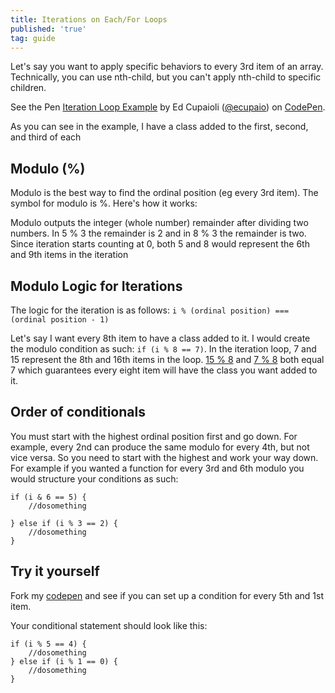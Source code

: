```yaml
---
title: Iterations on Each/For Loops
published: 'true'
tag: guide
---
```


Let's say you want to apply specific behaviors to every 3rd item of an array. Technically, you can use nth-child, but you can't apply nth-child to specific children.

<p data-height="300" data-theme-id="20092" data-slug-hash="WZwBEa" data-default-tab="js,result" data-user="ecupaio" data-embed-version="2" data-pen-title="Iteration Loop Example" class="codepen">See the Pen <a href="https://codepen.io/ecupaio/pen/WZwBEa/">Iteration Loop Example</a> by Ed Cupaioli (<a href="https://codepen.io/ecupaio">@ecupaio</a>) on <a href="https://codepen.io">CodePen</a>.</p>
<script async src="https://production-assets.codepen.io/assets/embed/ei.js"></script>

As you can see in the example, I have a class added to the first, second, and third of each  
## Modulo (%)
Modulo is the best way to find the ordinal position (eg every 3rd item). The symbol for modulo is %. Here's how it works:

Modulo outputs the integer (whole number) remainder after dividing two numbers. In 5 % 3 the remainder is 2 and in 8 % 3 the remainder is two. Since iteration starts counting at 0, both 5 and 8 would represent the 6th and 9th items in the iteration

## Modulo Logic for Iterations
The logic for the iteration is as follows:
`i % (ordinal position) === (ordinal position - 1)`

Let's say I want every 8th item to have a class added to it. I would create the modulo condition as such: `if (i % 8 == 7)`. In the iteration loop, 7 and 15 represent the 8th and 16th items in the loop. [15 % 8](https://www.miniwebtool.com/modulo-calculator/?number1=15&number2=8) and [7 % 8](https://www.miniwebtool.com/modulo-calculator/?number1=7&number2=8) both equal 7 which guarantees every eight item will have the class you want added to it.

## Order of conditionals

You must start with the highest ordinal position first and go down. For example, every 2nd can produce the same modulo for every 4th, but not vice versa. So you need to start with the highest and work your way down. For example if you wanted a function for every 3rd and 6th modulo you would structure your conditions as such:

```
if (i & 6 == 5) {
	//dosomething

} else if (i % 3 == 2) {
	//dosomething
}
```

## Try it yourself
Fork my [codepen](https://codepen.io/ecupaio/pen/WZwBEa) and see if you can set up a condition for every 5th and 1st item.

Your conditional statement should look like this:

```
if (i % 5 == 4) {
	//dosomething
} else if (i % 1 == 0) {
	//dosomething
}

```
